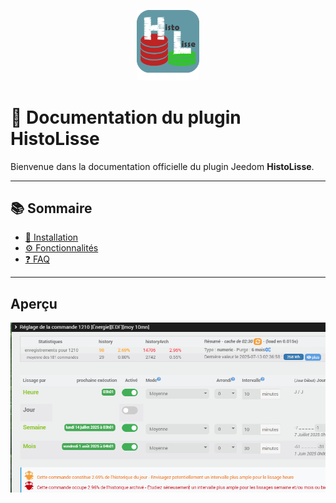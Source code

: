 <p align="center">
  <img src="img/histolisse_icon.png" alt="HistoLisse Logo" width="100">
</p>

# 📘 Documentation du plugin HistoLisse

Bienvenue dans la documentation officielle du plugin Jeedom **HistoLisse**.

---

## 📚 Sommaire

- [🔧 Installation](installation.md)
- [⚙️ Fonctionnalités](fonctionnalites.md)
- [❓ FAQ](faq.md)

---

## Aperçu

![Exemple](img/exemple.png)
